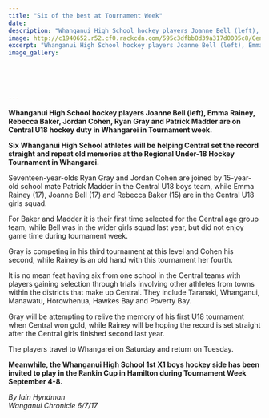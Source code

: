 ```yaml
---
title: "Six of the best at Tournament Week"
date: 
description: "Whanganui High School hockey players Joanne Bell (left), Emma Rainey, Rebecca Baker, Jordan Cohen, Ryan Gray and Patrick Madder are on Central U18 hockey duty in Whangarei in Tournament week..."
image: http://c1940652.r52.cf0.rackcdn.com/595c3dfbb8d39a317d0005c8/Central-U18-duty-at-Tourny-week-in-Whangarei-chron-6-July.jpg
excerpt: "Whanganui High School hockey players Joanne Bell (left), Emma Rainey, Rebecca Baker, Jordan Cohen, Ryan Gray and Patrick Madder are on Central U18 hockey duty in Whangarei in Tournament week."
image_gallery:
    
    
    
    
    
---
```


<p><strong>Whanganui High School hockey players Joanne Bell (left), Emma Rainey, Rebecca Baker, Jordan Cohen, Ryan Gray and Patrick Madder are on Central U18 hockey duty in Whangarei in Tournament week.</strong></p>
<p class="element element-paragraph"><strong>Six Whanganui High School athletes will be helping Central set the record straight and repeat old memories at the Regional Under-18 Hockey Tournament in Whangarei.</strong></p>
<p class="element element-paragraph">Seventeen-year-olds Ryan Gray and Jordan Cohen are joined by 15-year-old school mate Patrick Madder in the Central U18 boys team, while Emma Rainey (17), Joanne Bell (17) and Rebecca Baker (15) are in the Central U18 girls squad.</p>
<p class="element element-paragraph">For Baker and Madder it is their first time selected for the Central age group team, while Bell was in the wider girls squad last year, but did not enjoy game time during tournament week.</p>
<p class="element element-paragraph">Gray is competing in his third tournament at this level and Cohen his second, while Rainey is an old hand with this tournament her fourth.</p>
<p class="element element-paragraph">It is no mean feat having six from one school in the Central teams with players gaining selection through trials involving other athletes from towns within the districts that make up Central. They include Taranaki, Whanganui, Manawatu, Horowhenua, Hawkes Bay and Poverty Bay.</p>
<p class="element element-paragraph">Gray will be attempting to relive the memory of his first U18 tournament when Central won gold, while Rainey will be hoping the record is set straight after the Central girls finished second last year.</p>
<p class="element element-paragraph">The players travel to Whangarei on Saturday and return on Tuesday.</p>
<p class="element element-paragraph"><strong>Meanwhile, the Whanganui High School 1st X1 boys hockey side has been invited to play in the Rankin Cup in Hamilton during Tournament Week September 4-8.</strong></p>
<p class="element element-paragraph"><em>By Iain Hyndman</em><br /><em>Wanganui Chronicle 6/7/17</em></p>


